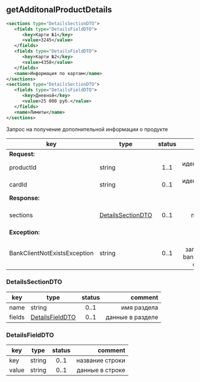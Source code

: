 ## getAdditonalProductDetails

```xml
<sections type="DetailsSectionDTO">
   <fields type="DetailsFieldDTO">
      <key>Карти №1</key>
      <value>3245</value>
   </fields>
   <fields type="DetailsFieldDTO">
      <key>Карти №2</key>
      <value>4358</value>
   </fields>
   <name>Информация по картам</name>
</sections>
<sections type="DetailsSectionDTO">
   <fields type="DetailsFieldDTO">
      <key>Дневной</key>
      <value>25 000 руб.</value>
   </fields>
   <name>Лимиты</name>
</sections>
```

Запрос на получение дополнительной информации о продукте

key | type | status | comment
--- | ---- | :----: | ---:
**Request:** | | |
productId | string | 1..1 | идентификатор продукта
cardId | string | 0..1 | идентификатор карты
**Response:** | | |
sections | [DetailsSectionDTO](#detailssectiondto) | 0..1 | детали по продукту по секциям
**Exception:** | | |
BankClientNotExistsException | string | 0..1 | клиент с запрошенным bankClientId не существует

### DetailsSectionDTO

key | type | status | comment
--- | ---- | :----: | ---:
name | string | 0..1 | имя раздела
fields | [DetailsFieldDTO](#detailsfielddto) | 0..1 | данные в разделе

### DetailsFieldDTO

key | type | status | comment
--- | ---- | :----: | ---:
key | string | 0..1 | название строки
value | string | 0..1 | данные в строке

